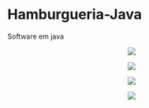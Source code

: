 # Hamburgueria-Java
Software em java

<p align="center">
  <img src="https://i.ibb.co/YRXxQcK/login.jpg">
</p>
<p align="center">
  <img src="https://i.ibb.co/RpYPKFw/Capturar1.jpg">
</p>
<p align="center">
  <img src="https://i.ibb.co/HN9BzjP/7575757575.jpg">
</p>
<p align="center">
  <img src="https://i.ibb.co/w6dn9bR/3535353535.jpg">
</p>




